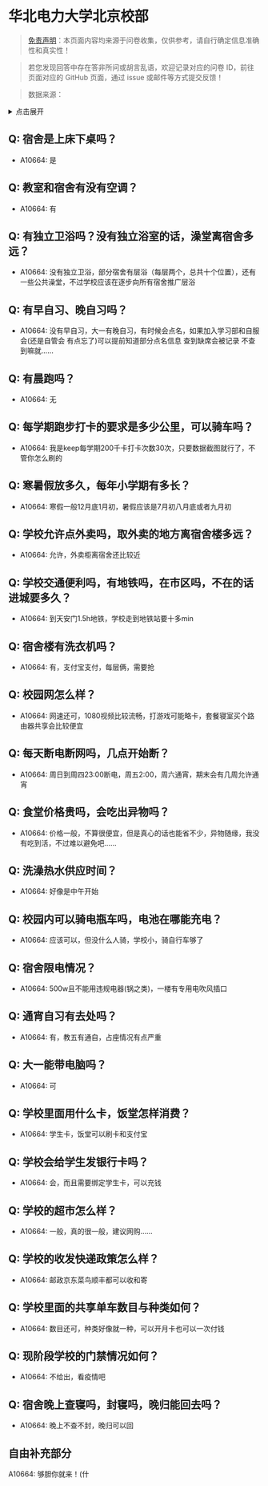 # 华北电力大学北京校部

> [免责声明](https://colleges.chat/#_3)：本页面内容均来源于问卷收集，仅供参考，请自行确定信息准确性和真实性！

> 若您发现回答中存在答非所问或胡言乱语，欢迎记录对应的问卷 ID，前往页面对应的 GitHub 页面，通过 issue 或邮件等方式提交反馈！

> 数据来源：

<details><summary>点击展开</summary>
<ul>
<li>A10664: 匿名 (2022 年 06 月)</li>
</ul>
</details>

## Q: 宿舍是上床下桌吗？

- A10664: 是

## Q: 教室和宿舍有没有空调？

- A10664: 有

## Q: 有独立卫浴吗？没有独立浴室的话，澡堂离宿舍多远？

- A10664: 没有独立卫浴，部分宿舍有层浴（每层两个，总共十个位置），还有一些公共澡堂，不过学校应该在逐步向所有宿舍推广层浴

## Q: 有早自习、晚自习吗？

- A10664: 没有早自习，大一有晚自习，有时候会点名，如果加入学习部和自服会(还是自管会 有点忘了)可以提前知道部分点名信息 查到缺席会被记录 不查到嘛就……

## Q: 有晨跑吗？

- A10664: 无

## Q: 每学期跑步打卡的要求是多少公里，可以骑车吗？

- A10664: 我是keep每学期200千卡打卡次数30次，只要数据截图就行了，不管你怎么刷的

## Q: 寒暑假放多久，每年小学期有多长？

- A10664: 寒假一般12月底1月初，暑假应该是7月初八月底或者九月初

## Q: 学校允许点外卖吗，取外卖的地方离宿舍楼多远？

- A10664: 允许，外卖柜离宿舍还比较近

## Q: 学校交通便利吗，有地铁吗，在市区吗，不在的话进城要多久？

- A10664: 到天安门1.5h地铁，学校走到地铁站要十多min

## Q: 宿舍楼有洗衣机吗？

- A10664: 有，支付宝支付，每层俩，需要抢

## Q: 校园网怎么样？

- A10664: 网速还可，1080视频比较流畅，打游戏可能略卡，套餐寝室买个路由器共享会比较便宜

## Q: 每天断电断网吗，几点开始断？

- A10664: 周日到周四23:00断电，周五2:00，周六通宵，期末会有几周允许通宵

## Q: 食堂价格贵吗，会吃出异物吗？

- A10664: 价格一般，不算很便宜，但是真心的话也能省不少，异物随缘，我没有吃到活，不过难以避免吧……

## Q: 洗澡热水供应时间？

- A10664: 好像是中午开始

## Q: 校园内可以骑电瓶车吗，电池在哪能充电？

- A10664: 应该可以，但没什么人骑，学校小，骑自行车够了

## Q: 宿舍限电情况？

- A10664: 500w且不能用违规电器(锅之类)，一楼有专用电吹风插口

## Q: 通宵自习有去处吗？

- A10664: 有，教五有通自，占座情况有点严重

## Q: 大一能带电脑吗？

- A10664: 可

## Q: 学校里面用什么卡，饭堂怎样消费？

- A10664: 学生卡，饭堂可以刷卡和支付宝

## Q: 学校会给学生发银行卡吗？

- A10664: 会，而且需要绑定学生卡，可以充钱

## Q: 学校的超市怎么样？

- A10664: 一般，真的很一般，建议网购……

## Q: 学校的收发快递政策怎么样？

- A10664: 邮政京东菜鸟顺丰都可以收和寄

## Q: 学校里面的共享单车数目与种类如何？

- A10664: 数目还可，种类好像就一种，可以开月卡也可以一次付钱

## Q: 现阶段学校的门禁情况如何？

- A10664: 不给出，看疫情吧

## Q: 宿舍晚上查寝吗，封寝吗，晚归能回去吗？

- A10664: 晚上不查不封，晚归可以回

## 自由补充部分

A10664: 够胆你就来！(什